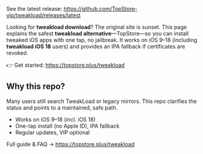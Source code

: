 See the latest release: https://github.com/TopStore-vip/tweakload/releases/latest

Looking for **tweakload download**? The original site is sunset. This page explains the safest **tweakload alternative**—TopStore—so you can install tweaked iOS apps with one tap, no jailbreak. It works on iOS 9–18 (including **tweakload iOS 18** users) and provides an IPA fallback if certificates are revoked.

👉 Get started: https://topstore.plus/tweakload

## Why this repo?
Many users still search TweakLoad or legacy mirrors. This repo clarifies the status and points to a maintained, safe path.

- Works on iOS 9–18 (incl. iOS 18)
- One-tap install (no Apple ID), IPA fallback
- Regular updates, VIP optional

Full guide & FAQ → https://topstore.plus/tweakload
